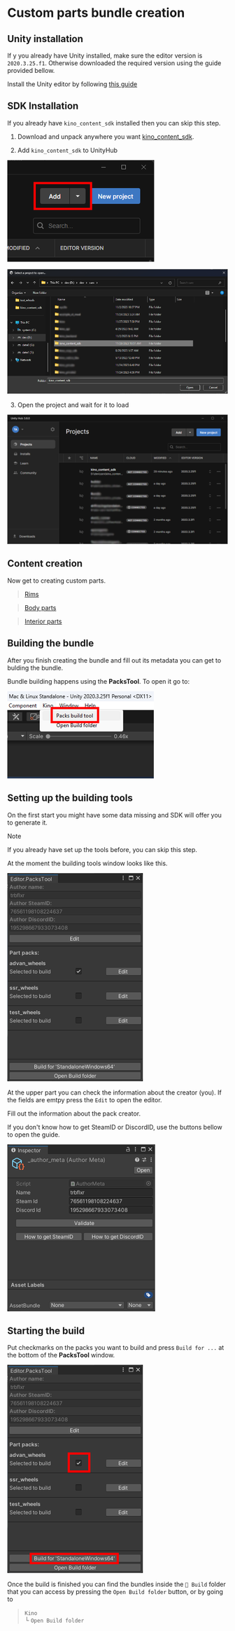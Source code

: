 # Custom parts bundle creation

## Unity installation

If y you already have Unity installed, make sure the editor version is `2020.3.25.f1`. Otherwise downloaded the required version using the guide provided bellow.

Install the Unity editor by following [this guide](https://github.com/trbflxr/kino/blob/master/ContentCreation/UnityInstallation/UnityInstallation.md)

## SDK Installation

If you already have `kino_content_sdk` installed then you can skip this step.

1. Download and unpack anywhere you want [kino_content_sdk](https://github.com/trbflxr/kino_content_sdk/releases).

2. Add `kino_content_sdk` to UnityHub

![unity_hub_sdk_add](Images/unity_hub_sdk_add.png)

![unity_hub_sdk_open](Images/unity_hub_sdk_open.png)

3. Open the project and wait for it to load

![unity_hub_open_project](Images/unity_hub_open_project.png)

## Content creation

Now get to creating custom parts.

> [Rims](https://github.com/trbflxr/kino/blob/master/ContentCreation/CustomCarParts/CustomWheels_EN.md)

> [Body parts](https://github.com/trbflxr/kino/blob/master/ContentCreation/CustomCarParts/CustomExterior_EN.md)

> [Interior parts](https://github.com/trbflxr/kino/blob/master/ContentCreation/CustomCarParts/CustomInterior_EN.md)

## Building the bundle

After you finish creating the bundle and fill out its metadata you can get to bulding the bundle.

Bundle building happens using the **PacksTool**. To open it go to:

![packs_build_tool_open](Images/packs_build_tool_open.png)

## Setting up the building tools

On the first start you might have some data missing and SDK will offer you to generate it.

> [!NOTE]
> If you already have set up the tools before, you can skip this step.

At the moment the building tools window looks like this.

![packs_build_tool_window](Images/packs_build_tool_window.png)

At the upper part you can check the information about the creator (you). If the fields are emtpy press the `Edit` to open the editor.

Fill out the information about the pack creator.

If you don't know how to get SteamID or DiscordID, use the buttons bellow to open the guide.

![packs_author_meta](Images/packs_author_meta.png)

## Starting the build

Put checkmarks on the packs you want to build and press `Build for ...` at the bottom of the **PacksTool** window.

![packs_select_and_build](Images/packs_select_and_build.png)

Once the build is finished you can find the bundles inside the `📁 Build` folder that you can access by pressing the `Open Build folder` button, or by going to
> `Kino`  
> └ `Open Build folder`